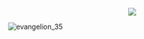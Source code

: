 <p align="center">
  <img src="https://github.com/user-attachments/assets/0e2eb4fa-1cdb-44b3-b5c5-f4dacf1905ca">
</p>

![evangelion_35](https://github.com/user-attachments/assets/93d4cdef-8db2-45b8-b94f-84b74a0b4387)
